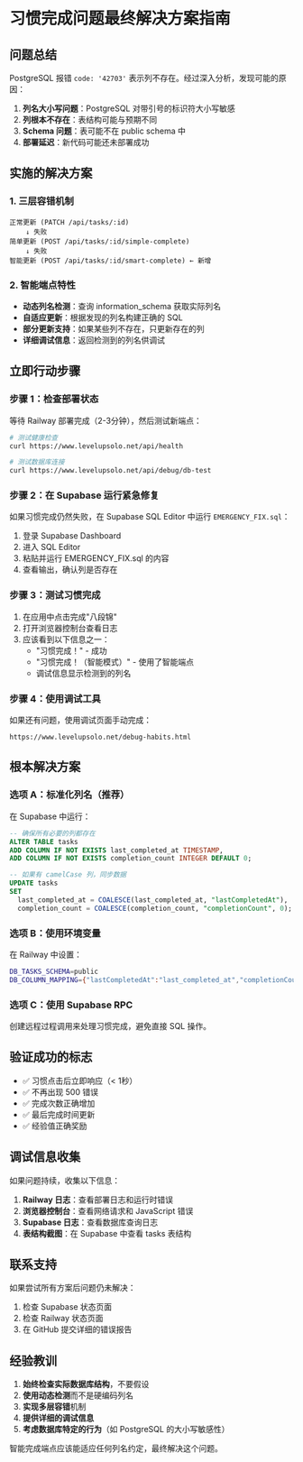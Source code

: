 # 习惯完成问题最终解决方案指南

## 问题总结

PostgreSQL 报错 `code: '42703'` 表示列不存在。经过深入分析，发现可能的原因：

1. **列名大小写问题**：PostgreSQL 对带引号的标识符大小写敏感
2. **列根本不存在**：表结构可能与预期不同
3. **Schema 问题**：表可能不在 public schema 中
4. **部署延迟**：新代码可能还未部署成功

## 实施的解决方案

### 1. 三层容错机制

```
正常更新 (PATCH /api/tasks/:id)
    ↓ 失败
简单更新 (POST /api/tasks/:id/simple-complete)
    ↓ 失败
智能更新 (POST /api/tasks/:id/smart-complete) ← 新增
```

### 2. 智能端点特性

- **动态列名检测**：查询 information_schema 获取实际列名
- **自适应更新**：根据发现的列名构建正确的 SQL
- **部分更新支持**：如果某些列不存在，只更新存在的列
- **详细调试信息**：返回检测到的列名供调试

## 立即行动步骤

### 步骤 1：检查部署状态

等待 Railway 部署完成（2-3分钟），然后测试新端点：

```bash
# 测试健康检查
curl https://www.levelupsolo.net/api/health

# 测试数据库连接
curl https://www.levelupsolo.net/api/debug/db-test
```

### 步骤 2：在 Supabase 运行紧急修复

如果习惯完成仍然失败，在 Supabase SQL Editor 中运行 `EMERGENCY_FIX.sql`：

1. 登录 Supabase Dashboard
2. 进入 SQL Editor
3. 粘贴并运行 EMERGENCY_FIX.sql 的内容
4. 查看输出，确认列是否存在

### 步骤 3：测试习惯完成

1. 在应用中点击完成"八段锦"
2. 打开浏览器控制台查看日志
3. 应该看到以下信息之一：
   - "习惯完成！" - 成功
   - "习惯完成！（智能模式）" - 使用了智能端点
   - 调试信息显示检测到的列名

### 步骤 4：使用调试工具

如果还有问题，使用调试页面手动完成：

```
https://www.levelupsolo.net/debug-habits.html
```

## 根本解决方案

### 选项 A：标准化列名（推荐）

在 Supabase 中运行：

```sql
-- 确保所有必要的列都存在
ALTER TABLE tasks 
ADD COLUMN IF NOT EXISTS last_completed_at TIMESTAMP,
ADD COLUMN IF NOT EXISTS completion_count INTEGER DEFAULT 0;

-- 如果有 camelCase 列，同步数据
UPDATE tasks 
SET 
  last_completed_at = COALESCE(last_completed_at, "lastCompletedAt"),
  completion_count = COALESCE(completion_count, "completionCount", 0);
```

### 选项 B：使用环境变量

在 Railway 中设置：

```bash
DB_TASKS_SCHEMA=public
DB_COLUMN_MAPPING={"lastCompletedAt":"last_completed_at","completionCount":"completion_count"}
```

### 选项 C：使用 Supabase RPC

创建远程过程调用来处理习惯完成，避免直接 SQL 操作。

## 验证成功的标志

- ✅ 习惯点击后立即响应（< 1秒）
- ✅ 不再出现 500 错误
- ✅ 完成次数正确增加
- ✅ 最后完成时间更新
- ✅ 经验值正确奖励

## 调试信息收集

如果问题持续，收集以下信息：

1. **Railway 日志**：查看部署日志和运行时错误
2. **浏览器控制台**：查看网络请求和 JavaScript 错误
3. **Supabase 日志**：查看数据库查询日志
4. **表结构截图**：在 Supabase 中查看 tasks 表结构

## 联系支持

如果尝试所有方案后问题仍未解决：

1. 检查 Supabase 状态页面
2. 检查 Railway 状态页面
3. 在 GitHub 提交详细的错误报告

## 经验教训

1. **始终检查实际数据库结构**，不要假设
2. **使用动态检测**而不是硬编码列名
3. **实现多层容错**机制
4. **提供详细的调试信息**
5. **考虑数据库特定的行为**（如 PostgreSQL 的大小写敏感性）

智能完成端点应该能适应任何列名约定，最终解决这个问题。